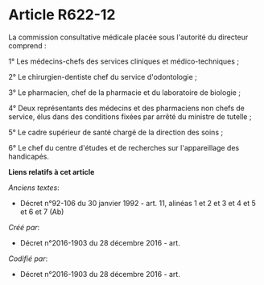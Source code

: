# Article R622-12

La commission consultative médicale placée sous l'autorité du directeur comprend :

1° Les médecins-chefs des services cliniques et médico-techniques ;

2° Le chirurgien-dentiste chef du service d'odontologie ;

3° Le pharmacien, chef de la pharmacie et du laboratoire de biologie ;

4° Deux représentants des médecins et des pharmaciens non chefs de service, élus dans des conditions fixées par arrêté du
ministre de tutelle ;

5° Le cadre supérieur de santé chargé de la direction des soins ;

6° Le chef du centre d'études et de recherches sur l'appareillage des handicapés.

**Liens relatifs à cet article**

_Anciens textes_:

  - Décret n°92-106 du 30 janvier 1992 - art. 11, alinéas 1 et 2 et 3 et 4 et 5 et 6 et 7 (Ab)

_Créé par_:

  - Décret n°2016-1903 du 28 décembre 2016 - art.

_Codifié par_:

  - Décret n°2016-1903 du 28 décembre 2016 - art.
